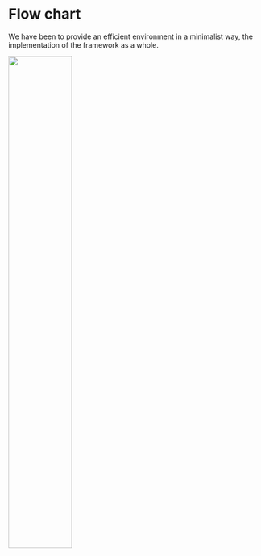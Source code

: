 # Flow chart

We have been to provide an efficient environment in a minimalist way, the implementation of the framework as a whole.

<img src = "en / 3.1 / flow.png" width = "50%" height = "50%">
